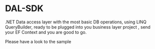 # DAL-SDK
.NET Data access layer with the most basic DB operations, using LINQ QueryBuilder, ready to be plugged into you business layer project , send your EF Context and you are good to go.

Please have a look to the sample
